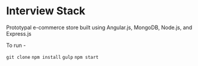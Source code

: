 # Interview Stack

Prototypal e-commerce store built using Angular.js, MongoDB, Node.js, and Express.js 

To run -

```git clone```
```npm install```
```gulp```
```npm start```



